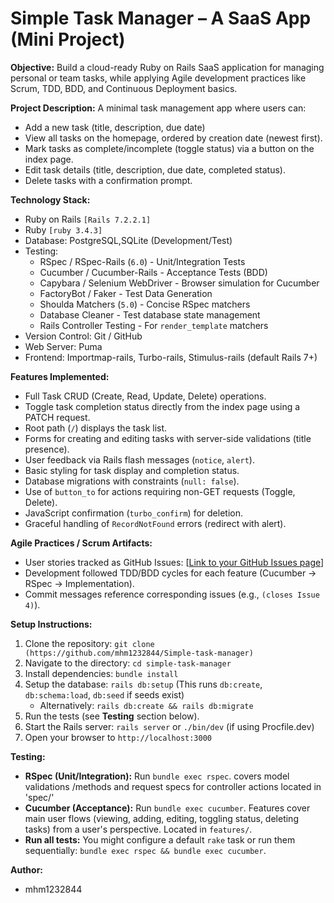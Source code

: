 # Simple Task Manager – A SaaS App (Mini Project)

**Objective:** Build a cloud-ready Ruby on Rails SaaS application for managing personal or team tasks, while applying Agile development practices like Scrum, TDD, BDD, and Continuous Deployment basics.

**Project Description:** A minimal task management app where users can:
*   Add a new task (title, description, due date)
*   View all tasks on the homepage, ordered by creation date (newest first).
*   Mark tasks as complete/incomplete (toggle status) via a button on the index page.
*   Edit task details (title, description, due date, completed status).
*   Delete tasks with a confirmation prompt.

**Technology Stack:**
*   Ruby on Rails `[Rails 7.2.2.1]`
*   Ruby `[ruby 3.4.3]`
*   Database: PostgreSQL,SQLite (Development/Test)
*   Testing:
    *   RSpec / RSpec-Rails (`6.0`) - Unit/Integration Tests
    *   Cucumber / Cucumber-Rails - Acceptance Tests (BDD)
    *   Capybara / Selenium WebDriver - Browser simulation for Cucumber
    *   FactoryBot / Faker - Test Data Generation
    *   Shoulda Matchers (`5.0`) - Concise RSpec matchers
    *   Database Cleaner - Test database state management
    *   Rails Controller Testing - For `render_template` matchers
*   Version Control: Git / GitHub
*   Web Server: Puma
*   Frontend: Importmap-rails, Turbo-rails, Stimulus-rails (default Rails 7+)

**Features Implemented:**
*   Full Task CRUD (Create, Read, Update, Delete) operations.
*   Toggle task completion status directly from the index page using a PATCH request.
*   Root path (`/`) displays the task list.
*   Forms for creating and editing tasks with server-side validations (title presence).
*   User feedback via Rails flash messages (`notice`, `alert`).
*   Basic styling for task display and completion status.
*   Database migrations with constraints (`null: false`).
*   Use of `button_to` for actions requiring non-GET requests (Toggle, Delete).
*   JavaScript confirmation (`turbo_confirm`) for deletion.
*   Graceful handling of `RecordNotFound` errors (redirect with alert).

**Agile Practices / Scrum Artifacts:**
*   User stories tracked as GitHub Issues: [[Link to your GitHub Issues page](https://github.com/mhm1232844/Simple-task-manager/issues)]
*   Development followed TDD/BDD cycles for each feature (Cucumber -> RSpec -> Implementation).
*   Commit messages reference corresponding issues (e.g., `(closes Issue 4)`).

**Setup Instructions:**
1.  Clone the repository: `git clone (https://github.com/mhm1232844/Simple-task-manager)`
2.  Navigate to the directory: `cd simple-task-manager`
3.  Install dependencies: `bundle install`
4.  Setup the database: `rails db:setup` (This runs `db:create`, `db:schema:load`, `db:seed` if seeds exist)
    *   Alternatively: `rails db:create && rails db:migrate`
5.  Run the tests (see **Testing** section below).
6.  Start the Rails server: `rails server` or `./bin/dev` (if using Procfile.dev)
7.  Open your browser to `http://localhost:3000`

**Testing:**
*   **RSpec (Unit/Integration):** Run `bundle exec rspec`. covers model validations /methods and request specs for controller actions located in 'spec/'
*   **Cucumber (Acceptance):** Run `bundle exec cucumber`. Features cover main user flows (viewing, adding, editing, toggling status, deleting tasks) from a user's perspective. Located in `features/`.
*   **Run all tests:** You might configure a default `rake` task or run them sequentially: `bundle exec rspec && bundle exec cucumber`.

**Author:**
*  mhm1232844
